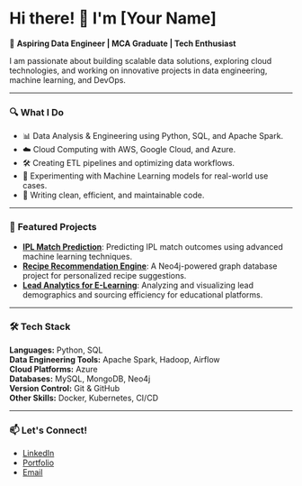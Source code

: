 # Hi there! 👋 I'm [Your Name]

🚀 **Aspiring Data Engineer | MCA Graduate | Tech Enthusiast**

I am passionate about building scalable data solutions, exploring cloud technologies, and working on innovative projects in data engineering, machine learning, and DevOps.

---

### 🔍 **What I Do**
- 📊 Data Analysis & Engineering using Python, SQL, and Apache Spark.
- ☁️ Cloud Computing with AWS, Google Cloud, and Azure.
- 🛠️ Creating ETL pipelines and optimizing data workflows.
- 🤖 Experimenting with Machine Learning models for real-world use cases.
- 📜 Writing clean, efficient, and maintainable code.

---

### 🌟 **Featured Projects**
- **[IPL Match Prediction](https://github.com/your-repo)**: Predicting IPL match outcomes using advanced machine learning techniques.
- **[Recipe Recommendation Engine](https://github.com/your-repo)**: A Neo4j-powered graph database project for personalized recipe suggestions.
- **[Lead Analytics for E-Learning](https://github.com/your-repo)**: Analyzing and visualizing lead demographics and sourcing efficiency for educational platforms.

---

### 🛠️ **Tech Stack**
**Languages:** Python, SQL  
**Data Engineering Tools:** Apache Spark, Hadoop, Airflow  
**Cloud Platforms:** Azure  
**Databases:** MySQL, MongoDB, Neo4j  
**Version Control:** Git & GitHub  
**Other Skills:** Docker, Kubernetes, CI/CD

---

### 📫 **Let's Connect!**
- [LinkedIn](https://www.linkedin.com/in/your-profile)
- [Portfolio](https://your-portfolio.com)
- [Email](mailto:your-email@example.com)
